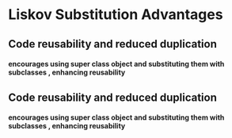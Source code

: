 # Liskov Substitution Advantages

## Code reusability and reduced duplication

#### encourages using super class object and substituting them with subclasses , enhancing reusability

## Code reusability and reduced duplication

#### encourages using super class object and substituting them with subclasses , enhancing reusability
